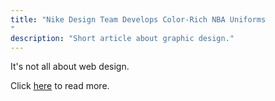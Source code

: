 ```yaml
---
title: "Nike Design Team Develops Color-Rich NBA Uniforms
"
description: "Short article about graphic design."
---
```


It's not all about web design. 


Click <a href="http://www.howdesign.com/design-business/design-news/nikes-partnership-nba-uniform-designs-color/">here</a> to read more.
